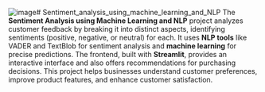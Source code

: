 ![image](https://github.com/user-attachments/assets/0d3ded68-5185-421e-a2f6-94d1df1ec4db)# Sentiment_analysis_using_machine_learning_and_NLP
The **Sentiment Analysis using Machine Learning and NLP** project analyzes customer feedback by breaking it into distinct aspects, identifying sentiments (positive, negative, or neutral) for each. It uses **NLP tools** like VADER and TextBlob for sentiment analysis and **machine learning** for precise predictions. The frontend, built with **Streamlit**, provides an interactive interface and also offers recommendations for purchasing decisions. This project helps businesses understand customer preferences, improve product features, and enhance customer satisfaction.


